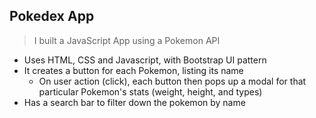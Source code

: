 ## Pokedex App

> I built a JavaScript App using a Pokemon API

- Uses HTML, CSS and Javascript, with Bootstrap UI pattern
- It creates a button for each Pokemon, listing its name
    - On user action (click), each button then pops up a modal for that particular Pokemon's stats (weight, height, and types)
- Has a search bar to filter down the pokemon by name